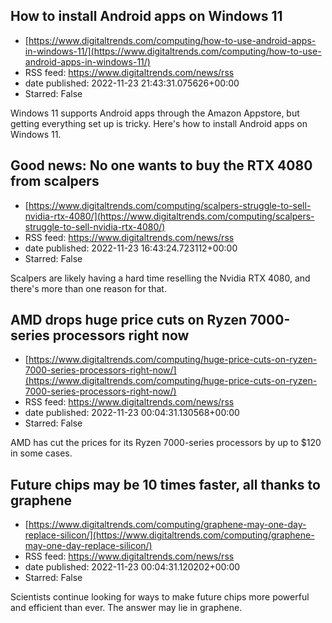 ## How to install Android apps on Windows 11
 - [https://www.digitaltrends.com/computing/how-to-use-android-apps-in-windows-11/](https://www.digitaltrends.com/computing/how-to-use-android-apps-in-windows-11/)
 - RSS feed: https://www.digitaltrends.com/news/rss
 - date published: 2022-11-23 21:43:31.075626+00:00
 - Starred: False

Windows 11 supports Android apps through the Amazon Appstore, but getting everything set up is tricky. Here's how to install Android apps on Windows 11.

## Good news: No one wants to buy the RTX 4080 from scalpers
 - [https://www.digitaltrends.com/computing/scalpers-struggle-to-sell-nvidia-rtx-4080/](https://www.digitaltrends.com/computing/scalpers-struggle-to-sell-nvidia-rtx-4080/)
 - RSS feed: https://www.digitaltrends.com/news/rss
 - date published: 2022-11-23 16:43:24.723112+00:00
 - Starred: False

Scalpers are likely having a hard time reselling the Nvidia RTX 4080, and there's more than one reason for that.

## AMD drops huge price cuts on Ryzen 7000-series processors right now
 - [https://www.digitaltrends.com/computing/huge-price-cuts-on-ryzen-7000-series-processors-right-now/](https://www.digitaltrends.com/computing/huge-price-cuts-on-ryzen-7000-series-processors-right-now/)
 - RSS feed: https://www.digitaltrends.com/news/rss
 - date published: 2022-11-23 00:04:31.130568+00:00
 - Starred: False

AMD has cut the prices for its Ryzen 7000-series processors by up to $120 in some cases.

## Future chips may be 10 times faster, all thanks to graphene
 - [https://www.digitaltrends.com/computing/graphene-may-one-day-replace-silicon/](https://www.digitaltrends.com/computing/graphene-may-one-day-replace-silicon/)
 - RSS feed: https://www.digitaltrends.com/news/rss
 - date published: 2022-11-23 00:04:31.120202+00:00
 - Starred: False

Scientists continue looking for ways to make future chips more powerful and efficient than ever. The answer may lie in graphene.
